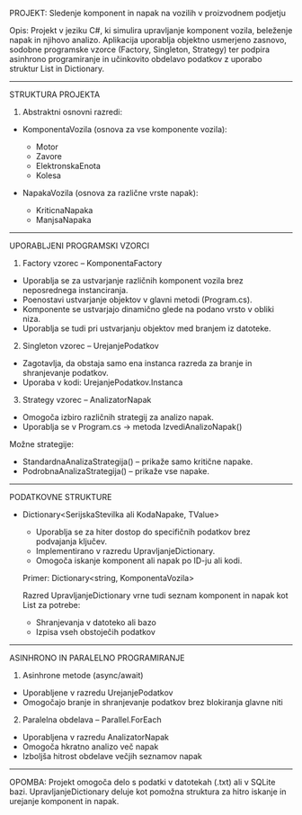 PROJEKT: Sledenje komponent in napak na vozilih v proizvodnem podjetju

Opis:
Projekt v jeziku C#, ki simulira upravljanje komponent vozila, beleženje napak in njihovo analizo.
Aplikacija uporablja objektno usmerjeno zasnovo, sodobne programske vzorce (Factory, Singleton, Strategy)
ter podpira asinhrono programiranje in učinkovito obdelavo podatkov z uporabo struktur List in Dictionary.

------------------------------------------------------------

STRUKTURA PROJEKTA

1. Abstraktni osnovni razredi:

- KomponentaVozila (osnova za vse komponente vozila):
    - Motor
    - Zavore
    - ElektronskaEnota
    - Kolesa

- NapakaVozila (osnova za različne vrste napak):
    - KriticnaNapaka
    - ManjsaNapaka

------------------------------------------------------------

UPORABLJENI PROGRAMSKI VZORCI

1. Factory vzorec – KomponentaFactory
- Uporablja se za ustvarjanje različnih komponent vozila brez neposrednega instanciranja.
- Poenostavi ustvarjanje objektov v glavni metodi (Program.cs).
- Komponente se ustvarjajo dinamično glede na podano vrsto v obliki niza.
- Uporablja se tudi pri ustvarjanju objektov med branjem iz datoteke.

2. Singleton vzorec – UrejanjePodatkov
- Zagotavlja, da obstaja samo ena instanca razreda za branje in shranjevanje podatkov.
- Uporaba v kodi: UrejanjePodatkov.Instanca

3. Strategy vzorec – AnalizatorNapak
- Omogoča izbiro različnih strategij za analizo napak.
- Uporablja se v Program.cs → metoda IzvediAnalizoNapak()

Možne strategije:
- StandardnaAnalizaStrategija() – prikaže samo kritične napake.
- PodrobnaAnalizaStrategija() – prikaže vse napake.

------------------------------------------------------------

PODATKOVNE STRUKTURE

- Dictionary<SerijskaStevilka ali KodaNapake, TValue>
    - Uporablja se za hiter dostop do specifičnih podatkov brez podvajanja ključev.
    - Implementirano v razredu UpravljanjeDictionary.
    - Omogoča iskanje komponent ali napak po ID-ju ali kodi.

    Primer:
        Dictionary<string, KomponentaVozila>

    Razred UpravljanjeDictionary vrne tudi seznam komponent in napak kot List<T> za potrebe:
    - Shranjevanja v datoteko ali bazo
    - Izpisa vseh obstoječih podatkov

------------------------------------------------------------

ASINHRONO IN PARALELNO PROGRAMIRANJE

1. Asinhrone metode (async/await)
- Uporabljene v razredu UrejanjePodatkov
- Omogočajo branje in shranjevanje podatkov brez blokiranja glavne niti

2. Paralelna obdelava – Parallel.ForEach
- Uporabljena v razredu AnalizatorNapak
- Omogoča hkratno analizo več napak
- Izboljša hitrost obdelave večjih seznamov napak

------------------------------------------------------------

OPOMBA:
Projekt omogoča delo s podatki v datotekah (.txt) ali v SQLite bazi.
UpravljanjeDictionary deluje kot pomožna struktura za hitro iskanje in urejanje komponent in napak.

